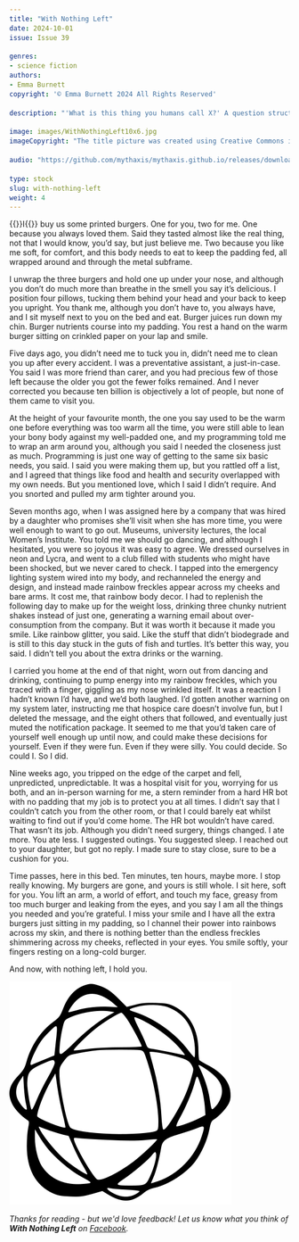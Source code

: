 ```yaml
---
title: "With Nothing Left"
date: 2024-10-01
issue: Issue 39

genres:
- science fiction
authors:
- Emma Burnett
copyright: '© Emma Burnett 2024 All Rights Reserved'

description: "'What is this thing you humans call X?' A question structure as old as Star Trek itself, if not even older. Not to continue harping on about how great spec-fic is, but is there a better way to explore emotions than through someone who, supposedly, has none? Emma Burnett adds more bittersweet evidence to the pile."

image: images/WithNothingLeft10x6.jpg
imageCopyright: "The title picture was created using Creative Commons images by [Alla Serabrina](https://depositphotos.com/photo/people-dancing-in-nightclub-173627840.html), [iakovenko123](https://depositphotos.com/photo/emotional-elderly-woman-wearing-sunglasses-144674377.html), and [Designecologist](https://www.pexels.com/photo/person-s-left-hand-near-gray-cinder-bricks-948479/) - many thanks!"

audio: "https://github.com/mythaxis/mythaxis.github.io/releases/download/i39/04.With.Nothing.Left.mp3"

type: stock
slug: with-nothing-left
weight: 4
---
```


{{<glyph>}}I{{</glyph>}} buy us some printed burgers. One for you, two for me. One because you always loved them. Said they tasted almost like the real thing, not that I would know, you’d say, but just believe me. Two because you like me soft, for comfort, and this body needs to eat to keep the padding fed, all wrapped around and through the metal subframe.

I unwrap the three burgers and hold one up under your nose, and although you don’t do much more than breathe in the smell you say it’s delicious. I position four pillows, tucking them behind your head and your back to keep you upright. You thank me, although you don’t have to, you always have, and I sit myself next to you on the bed and eat. Burger juices run down my chin. Burger nutrients course into my padding. You rest a hand on the warm burger sitting on crinkled paper on your lap and smile.

Five days ago, you didn’t need me to tuck you in, didn’t need me to clean you up after every accident. I was a preventative assistant, a just-in-case. You said I was more friend than carer, and you had precious few of those left because the older you got the fewer folks remained. And I never corrected you because ten billion is objectively a lot of people, but none of them came to visit you.

At the height of your favourite month, the one you say used to be the warm one before everything was too warm all the time, you were still able to lean your bony body against my well-padded one, and my programming told me to wrap an arm around you, although you said I needed the closeness just as much. Programming is just one way of getting to the same six basic needs, you said. I said you were making them up, but you rattled off a list, and I agreed that things like food and health and security overlapped with my own needs. But you mentioned love, which I said I didn’t require. And you snorted and pulled my arm tighter around you.

Seven months ago, when I was assigned here by a company that was hired by a daughter who promises she’ll visit when she has more time, you were well enough to want to go out. Museums, university lectures, the local Women’s Institute. You told me we should go dancing, and although I hesitated, you were so joyous it was easy to agree. We dressed ourselves in neon and Lycra, and went to a club filled with students who might have been shocked, but we never cared to check. I tapped into the emergency lighting system wired into my body, and rechanneled the energy and design, and instead made rainbow freckles appear across my cheeks and bare arms. It cost me, that rainbow body decor. I had to replenish the following day to make up for the weight loss, drinking three chunky nutrient shakes instead of just one, generating a warning email about over-consumption from the company. But it was worth it because it made you smile. Like rainbow glitter, you said. Like the stuff that didn’t biodegrade and is still to this day stuck in the guts of fish and turtles. It’s better this way, you said. I didn’t tell you about the extra drinks or the warning.

I carried you home at the end of that night, worn out from dancing and drinking, continuing to pump energy into my rainbow freckles, which you traced with a finger, giggling as my nose wrinkled itself. It was a reaction I hadn’t known I’d have, and we’d both laughed. I’d gotten another warning on my system later, instructing me that hospice care doesn’t involve fun, but I deleted the message, and the eight others that followed, and eventually just muted the notification package. It seemed to me that you’d taken care of yourself well enough up until now, and could make these decisions for yourself. Even if they were fun. Even if they were silly. You could decide. So could I. So I did.

Nine weeks ago, you tripped on the edge of the carpet and fell, unpredicted, unpredictable. It was a hospital visit for you, worrying for us both, and an in-person warning for me, a stern reminder from a hard HR bot with no padding that my job is to protect you at all times. I didn’t say that I couldn’t catch you from the other room, or that I could barely eat whilst waiting to find out if you’d come home. The HR bot wouldn’t have cared. That wasn’t its job. Although you didn’t need surgery, things changed. I ate more. You ate less. I suggested outings. You suggested sleep. I reached out to your daughter, but got no reply. I made sure to stay close, sure to be a cushion for you.

Time passes, here in this bed. Ten minutes, ten hours, maybe more. I stop really knowing. My burgers are gone, and yours is still whole. I sit here, soft for you. You lift an arm, a world of effort, and touch my face, greasy from too much burger and leaking from the eyes, and you say I am all the things you needed and you’re grateful. I miss your smile and I have all the extra burgers just sitting in my padding, so I channel their power into rainbows across my skin, and there is nothing better than the endless freckles shimmering across my cheeks, reflected in your eyes. You smile softly, your fingers resting on a long-cold burger.

And now, with nothing left, I hold you.

![Orbit-lrg](images/Orbit.svg)

*Thanks for reading - but we'd love feedback! Let us know what you think of **With Nothing Left** on [Facebook](https://www.facebook.com/MythaxisMagazine/posts/1188622536604064).*
